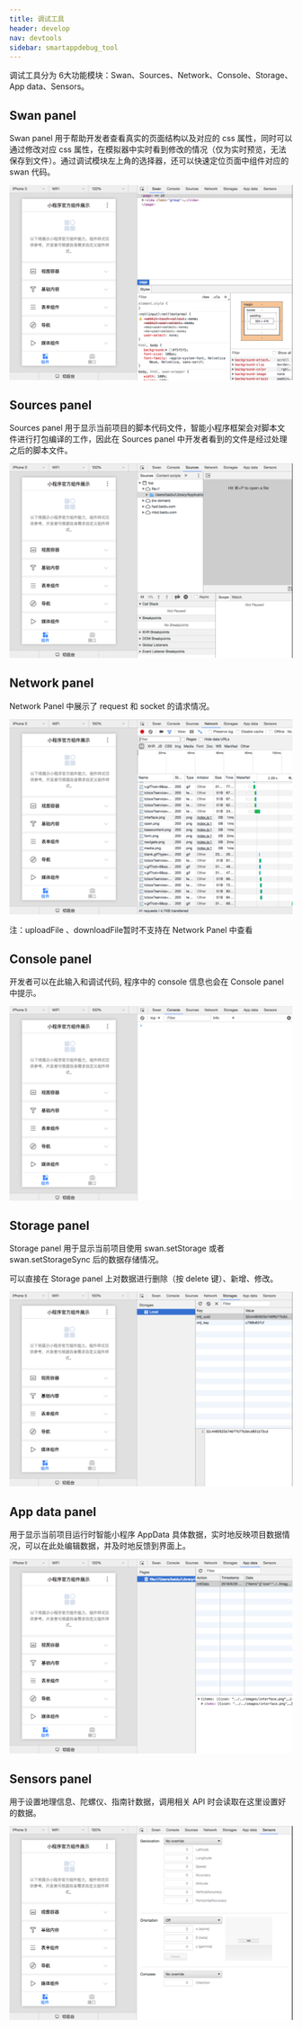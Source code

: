 ```yaml
---
title: 调试工具
header: develop
nav: devtools
sidebar: smartappdebug_tool
---
```




调试工具分为 6大功能模块：Swan、Sources、Network、Console、Storage、App data、Sensors。

## Swan panel

Swan panel 用于帮助开发者查看真实的页面结构以及对应的 css 属性，同时可以通过修改对应 css 属性，在模拟器中实时看到修改的情况（仅为实时预览，无法保存到文件）。通过调试模块左上角的选择器，还可以快速定位页面中组件对应的 swan 代码。

![图片](../../../img/tool/工具15.png)

## Sources panel
Sources panel 用于显示当前项目的脚本代码文件，智能小程序框架会对脚本文件进行打包编译的工作，因此在 Sources panel 中开发者看到的文件是经过处理之后的脚本文件。

![图片](../../../img/tool/工具16.png)

## Network panel

Network Panel 中展示了 request 和 socket 的请求情况。

![图片](../../../img/tool/工具17.png)

注：uploadFile 、downloadFile暂时不支持在 Network Panel 中查看

## Console panel

开发者可以在此输入和调试代码, 程序中的 console 信息也会在 Console panel 中提示。

![图片](../../../img/tool/工具18.png)

## Storage panel

Storage panel 用于显示当前项目使用 swan.setStorage 或者 swan.setStorageSync 后的数据存储情况。

可以直接在 Storage panel 上对数据进行删除（按 delete 键）、新增、修改。

![图片](../../../img/tool/工具19.png)

## App data panel
用于显示当前项目运行时智能小程序 AppData 具体数据，实时地反映项目数据情况，可以在此处编辑数据，并及时地反馈到界面上。


![图片](../../../img/tool/工具20.png)

## Sensors panel
用于设置地理信息、陀螺仪、指南针数据，调用相关 API 时会读取在这里设置好的数据。

![图片](../../../img/tool/工具21.png)
